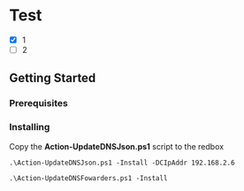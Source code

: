 # Test

- [X] 1
- [ ] 2

## Getting Started

### Prerequisites

### Installing

Copy the <b>Action-UpdateDNSJson.ps1</b> script to the redbox

```
.\Action-UpdateDNSJson.ps1 -Install -DCIpAddr 192.168.2.6
```


```
.\Action-UpdateDNSFowarders.ps1 -Install
```

